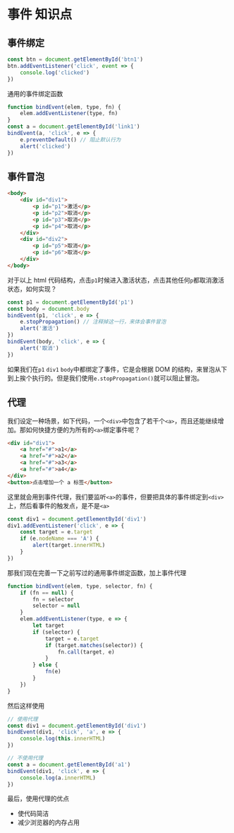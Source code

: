 # 事件 知识点

## 事件绑定

```javascript
const btn = document.getElementById('btn1')
btn.addEventListener('click', event => {
    console.log('clicked')
})
```

通用的事件绑定函数

```js
function bindEvent(elem, type, fn) {
    elem.addEventListener(type, fn)
}
const a = document.getElementById('link1')
bindEvent(a, 'click', e => {
    e.preventDefault() // 阻止默认行为
    alert('clicked')
})
```

## 事件冒泡

```html
<body>
    <div id="div1">
        <p id="p1">激活</p>
        <p id="p2">取消</p>
        <p id="p3">取消</p>
        <p id="p4">取消</p>
    </div>
    <div id="div2">
        <p id="p5">取消</p>
        <p id="p6">取消</p>
    </div>
</body>
```

对于以上 html 代码结构，点击`p1`时候进入激活状态，点击其他任何`p`都取消激活状态，如何实现？

```javascript
const p1 = document.getElementById('p1')
const body = document.body
bindEvent(p1, 'click', e => {
    e.stopPropagation() // 注释掉这一行，来体会事件冒泡
    alert('激活')
})
bindEvent(body, 'click', e => {
    alert('取消')
})
```

如果我们在`p1` `div1` `body`中都绑定了事件，它是会根据 DOM 的结构，来冒泡从下到上挨个执行的。但是我们使用`e.stopPropagation()`就可以阻止冒泡。

## 代理

我们设定一种场景，如下代码，一个`<div>`中包含了若干个`<a>`，而且还能继续增加。那如何快捷方便的为所有的`<a>`绑定事件呢？

```html
<div id="div1">
    <a href="#">a1</a>
    <a href="#">a2</a>
    <a href="#">a3</a>
    <a href="#">a4</a>
</div>
<button>点击增加一个 a 标签</button>
```

这里就会用到事件代理，我们要监听`<a>`的事件，但要把具体的事件绑定到`<div>`上，然后看事件的触发点，是不是`<a>`

```javascript
const div1 = document.getElementById('div1')
div1.addEventListener('click', e => {
    const target = e.target
    if (e.nodeName === 'A') {
        alert(target.innerHTML)
    }
})
```

那我们现在完善一下之前写过的通用事件绑定函数，加上事件代理

```javascript
function bindEvent(elem, type, selector, fn) {
    if (fn == null) {
        fn = selector
        selector = null
    }
    elem.addEventListener(type, e => {
        let target
        if (selector) {
            target = e.target
            if (target.matches(selector)) {
                fn.call(target, e)
            }
        } else {
            fn(e)
        }
    })
}
```

然后这样使用

```js
// 使用代理
const div1 = document.getElementById('div1')
bindEvent(div1, 'click', 'a', e => {
    console.log(this.innerHTML)
})

// 不使用代理
const a = document.getElementById('a1')
bindEvent(div1, 'click', e => {
    console.log(a.innerHTML)
})
```

最后，使用代理的优点

- 使代码简洁
- 减少浏览器的内存占用
